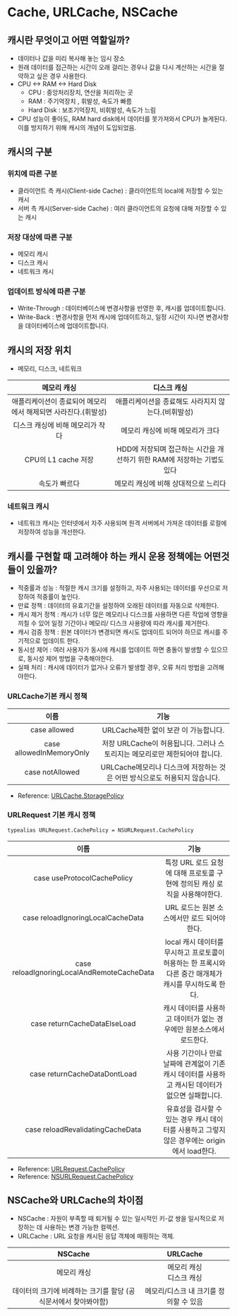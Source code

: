 # Cache, URLCache, NSCache

## 캐시란 무엇이고 어떤 역할일까?
- 데이터나 값을 미리 복사해 놓는 임시 장소
- 원래 데이터를 접근하는 시간이 오래 걸리는 경우나 값을 다시 계산하는 시간을 절약하고 싶은 경우 사용한다.
- CPU <-> RAM <-> Hard Disk
   - CPU : 중앙처리장치, 연산을 처리하는 곳
   - RAM : 주기억장치 , 휘발성, 속도가 빠름
   - Hard Disk : 보조기억장치, 비휘발성, 속도가 느림
- CPU 성능이 좋아도, RAM hard disk에서 데이터를 못가져와서 CPU가 놀게된다. 이를 방지하기 위해 캐시의 개념이 도입되었음.


## 캐시의 구분
### 위치에 따른 구분

- 클라이언트 측 캐시(Client-side Cache) : 클라이언트의 local에 저장할 수 있는 캐시
- 서버 측 캐시(Server-side Cache) : 여러 클라이언트의 요청에 대해 저장할 수 있는 캐시

### 저장 대상에 따른 구분

- 메모리 캐시
- 디스크 캐시
- 네트워크 캐시

### 업데이트 방식에 따른 구분
- Write-Through : 데이터베이스에 변경사항을 반영한 후, 캐시를 업데이트합니다.
- Write-Back : 변경사항을 먼저 캐시에 업데이트하고, 일정 시간이 지나면 변경사항을 데이터베이스에 업데이트합니다.


## 캐시의 저장 위치
- 메모리, 디스크, 네트워크


|메모리 캐싱|디스크 캐싱|
|:--:|:--:|
|애플리케이션이 종료되어 메모리에서 해제되면 사라진다.(휘발성)|애플리케이션을 종료해도 사라지지 않는다.(비휘발성)|
|디스크 캐싱에 비해 메모리가 작다|메모리 캐싱에 비해 메모리가 크다|
|CPU의 L1 cache 저장|HDD에 저장되며 접근하는 시간을 개선하기 위한 RAM에 저장하는 기법도 있다|
|속도가 빠르다|메모리 캐싱에 비해 상대적으로 느리다|

### 네트워크 캐시
- 네트워크 캐시는 인터넷에서 자주 사용되며 원격 서버에서 가져온 데이터를 로컬에 저장하여 성능을 개선한다.

## 캐시를 구현할 때 고려해야 하는 캐시 운용 정책에는 어떤것들이 있을까?

- 적중률과 성능 : 적절한 캐시 크기를 설정하고, 자주 사용되는 데이터를 우선으로 저장하여 적중률이 높인다.
- 만료 정책 : 데이터의 유효기간을 설정하여 오래된 데이터를 자동으로 삭제한다.
- 캐시 제거 정책 : 캐시가 너무 많은 메모리나 디스크를 사용하면 다른 작업에 영향을 끼칠 수 있어 일정 기간이나 메모리/ 디스크 사용량에 따라 캐시를 제거한다.
- 캐시 검증 정책 : 원본 데이터가 변경되면 캐시도 업데이트 되어야 하므로 캐시를 주기적으로 업데이트 한다.
- 동시성 제어 : 여러 사용자가 동시에 캐시를 업데이트 하면 충돌이 발생할 수 있으므로, 동시성 제어 방법을 구축해야한다.
- 실패 처리 : 캐시에 데이터가 없거나 오류가 발생할 경우, 오류 처리 방법을 고려해야한다.

### URLCache기본 캐시 정책

|이름|기능|
|:--:|:--:|
|case allowed|URLCache제한 없이 보관 이 가능합니다.|
|case allowedInMemoryOnly|저장 URLCache이 허용됩니다. 그러나 스토리지는 메모리로만 제한되어야 합니다.|
|case notAllowed|URLCache메모리나 디스크에 저장하는 것은 어떤 방식으로도 허용되지 않습니다.|

- Reference: [URLCache.StoragePolicy](https://developer.apple.com/documentation/foundation/urlcache/storagepolicy)

### URLRequest 기본 캐시 정책

```bash
typealias URLRequest.CachePolicy = NSURLRequest.CachePolicy
```

|이름|기능|
|:--:|:--:|
|case useProtocolCachePolicy|특정 URL 로드 요청에 대해 프로토콜 구현에 정의된 캐싱 로직을 사용해야한다.|
|case reloadIgnoringLocalCacheData|URL 로드는 원본 소스에서만 로드 되어야 한다.|
|case reloadIgnoringLocalAndRemoteCacheData|local 캐시 데이터를 무시하고 프로토콜이 허용하는 한 프록시와 다른 중간 매개체가 캐시를 무시하도록 한다.|
|case returnCacheDataElseLoad|캐시 데이터를 사용하고 데이터가 없는 경우에만 원본소스에서 로드한다.|
|case returnCacheDataDontLoad|사용 기간이나 만료 날짜에 관계없이 기존 캐시 데이터를 사용하고 캐시된 데이터가 없으면 실패합니다.|
|case reloadRevalidatingCacheData|유효성을 검사할 수 있는 경우 캐시 데이터를 사용하고 그렇지 않은 경우에는 origin에서 load한다.|

- Reference: [URLRequest.CachePolicy](https://developer.apple.com/documentation/foundation/urlrequest/cachepolicy)
- Reference: [NSURLRequest.CachePolicy](https://developer.apple.com/documentation/foundation/nsurlrequest/cachepolicy)


## NSCache와 URLCache의 차이점

- NSCache : 자원이 부족할 때 퇴거될 수 있는 일시적인 키-값 쌍을 일시적으로 저장하는 데 사용하는 변경 가능한 컬렉션.
- URLCache : URL 요청을 캐시된 응답 객체에 매핑하는 객체.

| NSCache | URLCache |
| :---: | :---: |
| 메모리 캐싱 | 메모리 캐싱 </br> 디스크 캐싱 |
| 데이터의 크기에 비례하는 크기를 할당 (공식문서에서 찾아봐야함) | 메모리/디스크 내 크기를 정의할 수 있음 |

